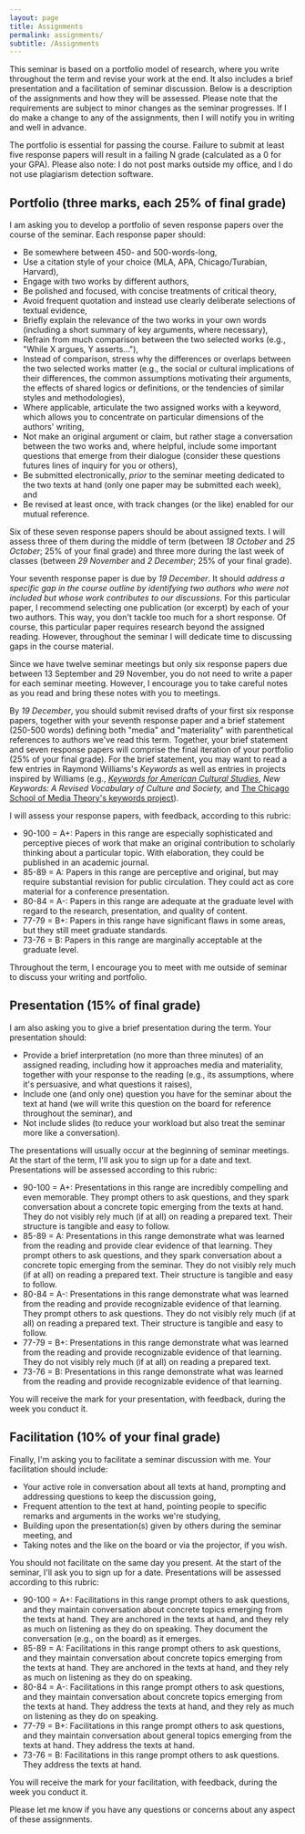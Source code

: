 ```yaml
---
layout: page
title: Assignments
permalink: assignments/
subtitle: /Assignments
---
```


This seminar is based on a portfolio model of research, where you write throughout the term and revise your work at the end. It also includes a brief presentation and a facilitation of seminar discussion. Below is a description of the assignments and how they will be assessed. Please note that the requirements are subject to minor changes as the seminar progresses. If I do make a change to any of the assignments, then I will notify you in writing and well in advance.

The portfolio is essential for passing the course. Failure to submit at least five response papers will result in a failing N grade (calculated as a 0 for your GPA). Please also note: I do not post marks outside my office, and I do not use plagiarism detection software.

## Portfolio (three marks, each 25% of final grade)

I am asking you to develop a portfolio of seven response papers over the course of the seminar. Each response paper should: 
 
* Be somewhere between 450- and 500-words-long, 
* Use a citation style of your choice (MLA, APA, Chicago/Turabian, Harvard),
* Engage with two works by different authors, 
* Be polished and focused, with concise treatments of critical theory,  
* Avoid frequent quotation and instead use clearly deliberate selections of textual evidence, 
* Briefly explain the relevance of the two works in your own words (including a short summary of key arguments, where necessary),   
* Refrain from much comparison between the two selected works (e.g., "While X argues, Y asserts..."), 
* Instead of comparison, stress why the differences or overlaps between the two selected works matter (e.g., the social or cultural implications of their differences, the common assumptions motivating their arguments, the effects of shared logics or definitions, or the tendencies of similar styles and methodologies), 
* Where applicable, articulate the two assigned works with a keyword, which allows you to concentrate on particular dimensions of the authors' writing, 
* Not make an original argument or claim, but rather stage a conversation between the two works and, where helpful, include some important questions that emerge from their dialogue (consider these questions futures lines of inquiry for you or others), 
* Be submitted electronically, *prior* to the seminar meeting dedicated to the two texts at hand (only one paper may be submitted each week), and 
* Be revised at least once, with track changes (or the like) enabled for our mutual reference. 

Six of these seven response papers should be about assigned texts. I will assess three of them during the middle of term (between *18 October* and *25 October*; 25% of your final grade) and three more during the last week of classes (between *29 November* and *2 December*; 25% of your final grade). 

Your seventh response paper is due by *19 December*. It should *address a specific gap in the course outline by identifying two authors who were not included but whose work contributes to our discussions*. For this particular paper, I recommend selecting one publication (or excerpt) by each of your two authors. This way, you don't tackle too much for a short response. Of course, this particular paper requires research beyond the assigned reading. However, throughout the seminar I will dedicate time to discussing gaps in the course material. 

Since we have twelve seminar meetings but only six response papers due between 13 September and 29 November, you do not need to write a paper for each seminar meeting. However, I encourage you to take careful notes as you read and bring these notes with you to meetings.  

By *19 December*, you should submit revised drafts of your first six response papers, together with your seventh response paper and a brief statement (250-500 words) defining both "media" and "materiality" with parenthetical references to authors we've read this term. Together, your brief statement and seven response papers will comprise the final iteration of your portfolio (25% of your final grade). For the brief statement, you may want to read a few entries in Raymond Williams's *Keywords* as well as entries in projects inspired by Williams (e.g., [*Keywords for American Cultural Studies*](http://keywords.nyupress.org/american-cultural-studies/), *New Keywords: A Revised Vocabulary of Culture and Society,* and [The Chicago School of Media Theory's keywords project](https://lucian.uchicago.edu/blogs/mediatheory/keywords/)). 

I will assess your response papers, with feedback, according to this rubric: 

* 90-100 = A+: Papers in this range are especially sophisticated and perceptive pieces of work that make an original contribution to scholarly thinking about a particular topic. With elaboration, they could be published in an academic journal.
* 85-89 = A: Papers in this range are perceptive and original, but may require substantial revision for public circulation. They could act as core material for a conference presentation.
* 80-84 = A-: Papers in this range are adequate at the graduate level with regard to the research, presentation, and quality of content.
* 77-79 = B+: Papers in this range have significant flaws in some areas, but they still meet graduate standards. 
* 73-76 = B: Papers in this range are marginally acceptable at the graduate level.

Throughout the term, I encourage you to meet with me outside of seminar to discuss your writing and portfolio.  

## Presentation (15% of final grade)

I am also asking you to give a brief presentation during the term. Your presentation should: 

* Provide a brief interpretation (no more than three minutes) of an assigned reading, including how it approaches media and materiality, together with your response to the reading (e.g., its assumptions, where it's persuasive, and what questions it raises),
* Include one (and only one) question you have for the seminar about the text at hand (we will write this question on the board for reference throughout the seminar), and 
* Not include slides (to reduce your workload but also treat the seminar more like a conversation). 

The presentations will usually occur at the beginning of seminar meetings. At the start of the term, I'll ask you to sign up for a date and text. Presentations will be assessed according to this rubric:   

* 90-100 = A+: Presentations in this range are incredibly compelling and even memorable. They prompt others to ask questions, and they spark conversation about a concrete topic emerging from the texts at hand. They do not visibly rely much (if at all) on reading a prepared text. Their structure is tangible and easy to follow.
* 85-89 = A: Presentations in this range demonstrate what was learned from the reading and provide clear evidence of that learning. They prompt others to ask questions, and they spark conversation about a concrete topic emerging from the seminar. They do not visibly rely much (if at all) on reading a prepared text. Their structure is tangible and easy to follow.
* 80-84 = A-: Presentations in this range demonstrate what was learned from the reading and provide recognizable evidence of that learning. They prompt others to ask questions. They do not visibly rely much (if at all) on reading a prepared text. Their structure is tangible and easy to follow.
* 77-79 = B+: Presentations in this range demonstrate what was learned from the reading and provide recognizable evidence of that learning. They do not visibly rely much (if at all) on reading a prepared text.
* 73-76 = B: Presentations in this range demonstrate what was learned from the reading and provide recognizable evidence of that learning.

You will receive the mark for your presentation, with feedback, during the week you conduct it. 

## Facilitation (10% of your final grade) 

Finally, I'm asking you to facilitate a seminar discussion with me. Your facilitation should include: 

* Your active role in conversation about all texts at hand, prompting and addressing questions to keep the discussion going,
* Frequent attention to the text at hand, pointing people to specific remarks and arguments in the works we're studying,  
* Building upon the presentation(s) given by others during the seminar meeting, and
* Taking notes and the like on the board or via the projector, if you wish. 

You should not facilitate on the same day you present. At the start of the seminar, I'll ask you to sign up for a date. Presentations will be assessed according to this rubric:

* 90-100 = A+: Facilitations in this range prompt others to ask questions, and they maintain conversation about concrete topics emerging from the texts at hand. They are anchored in the texts at hand, and they rely as much on listening as they do on speaking. They document the conversation (e.g., on the board) as it emerges. 
* 85-89 = A: Facilitations in this range prompt others to ask questions, and they maintain conversation about concrete topics emerging from the texts at hand. They are anchored in the texts at hand, and they rely as much on listening as they do on speaking. 
* 80-84 = A-: Facilitations in this range prompt others to ask questions, and they maintain conversation about concrete topics emerging from the texts at hand. They address the texts at hand, and they rely as much on listening as they do on speaking. 
* 77-79 = B+: Facilitations in this range prompt others to ask questions, and they maintain conversation about general topics emerging from the texts at hand. They address the texts at hand.
* 73-76 = B: Facilitations in this range prompt others to ask questions. They address the texts at hand.

You will receive the mark for your facilitation, with feedback, during the week you conduct it.

Please let me know if you have any questions or concerns about any aspect of these assignments.   